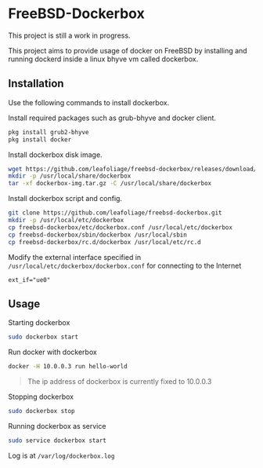 # FreeBSD-Dockerbox

This project is still a work in progress.

This project aims to provide usage of docker on FreeBSD by installing and running dockerd inside a linux bhyve vm called dockerbox.

## Installation

Use the following commands to install dockerbox.

Install required packages such as grub-bhyve and docker client.

```sh
pkg install grub2-bhyve
pkg install docker
```

Install dockerbox disk image.

```sh
wget https://github.com/leafoliage/freebsd-dockerbox/releases/download/disk-0.1.0/dockerbox-img.tar.gz
mkdir -p /usr/local/share/dockerbox
tar -xf dockerbox-img.tar.gz -C /usr/local/share/dockerbox
```

Install dockerbox script and config.

```sh
git clone https://github.com/leafoliage/freebsd-dockerbox.git
mkdir -p /usr/local/etc/dockerbox
cp freebsd-dockerbox/etc/dockerbox.conf /usr/local/etc/dockerbox
cp freebsd-dockerbox/sbin/dockerbox /usr/local/sbin
cp freebsd-dockerbox/rc.d/dockerbox /usr/local/etc/rc.d
```

Modify the external interface specified in `/usr/local/etc/dockerbox/dockerbox.conf` for connecting to the Internet

```
ext_if="ue0"
```

## Usage

Starting dockerbox

```sh
sudo dockerbox start
```

Run docker with dockerbox

```sh
docker -H 10.0.0.3 run hello-world
```

> The ip address of dockerbox is currently fixed to 10.0.0.3

Stopping dockerbox

```sh
sudo dockerbox stop
```

Running dockerbox as service

```sh
sudo service dockerbox start
```

Log is at `/var/log/dockerbox.log`
